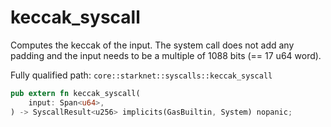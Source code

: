 # keccak_syscall

Computes the keccak of the input. The system call does not add any padding and the input needs to be a multiple of 1088 bits (== 17 u64 word).

Fully qualified path: `core::starknet::syscalls::keccak_syscall`

```rust
pub extern fn keccak_syscall(
    input: Span<u64>,
) -> SyscallResult<u256> implicits(GasBuiltin, System) nopanic;
```

